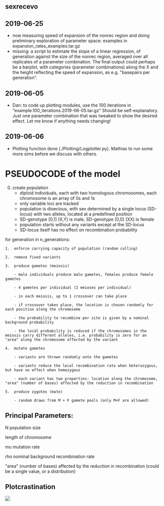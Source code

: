 ## sexrecevo 

## 2019-06-25
- now measuring speed of expansion of the nonrec region and doing preliminary exploration of parameter space: examples in expansion_rates_examples.tar.gz
- missing: a script to estimate the slope of a linear regression, of generation against the size of the nonrec region, averaged over all replicates of a parameter combination. The final output could perhaps be a barplot, with categories (parameter combinations) along the X and the height reflecting the speed of expansion, as e.g. "basepairs per generation".

## 2019-06-05
- Dan: to code up plotting modules, use the 100 iterations in "example.100_iterations.2019-06-05.tar.gz"
Should be self-explanatory. Just one parameter combination that was tweaked to show the desired effect.
Let me know if anything needs changing!

## 2019-06-06
- Plotting function done (./Plotting/Logplotter.py). Mathias to run some more sims before we discuss with others. 


# PSEUDOCODE of the model

0. 	create population
	- diploid individuals, each with two homologous chromosomes, each chromosome is an array of 0s and 1s
	- only variable loci are tracked
	- population is dioecious, with sex determined by a single locus (SD-locus) with two alleles, located at a predefined position
 	- SD-genotype [0,1] (X,Y) is male, SD-genotype [0,0] (XX) is female
 	- population starts without any variants except at the SD-locus
 	- SD-locus itself has no effect on recombination probability

for generation in n_generations:

	1.	enforce carrying capacity of population (random culling)
	
	2.	remove fixed variants
	
	3.	produce gametes (meiosis)
	
		- male individuals produce male gametes, females produce female gametes
		
		- 4 gametes per individual (2 meioses per individual)
		
		- in each meiosis, up to 1 crossover can take place
		
		- if crossover takes place, the location is chosen randomly for each position along the chromosome
		
		- the probability to recombine per site is given by a nominal background probability
		
		- the local probability is reduced if the chromosomes in the meiosis carry different alleles, i.e. probability is zero for an "area" along the chromosome affected by the variant
		
	4.	mutate gametes
	
		- variants are thrown randomly onto the gametes
		
		- variants reduce the local recombination rate when heterozygous, but have no effect when homozygous
		
		- each variant has two properties: location along the chromosome, "area" (number of bases) affected by the reduction in recombination   
		
	5.	produce zygotes (mate)
	
		- random draws from M + F gamete pools (only M+F are allowed)
		

## Principal Parameters:

N	population size

length of chromosome

mu	mutation rate

rho	nominal background recombination rate 

"area" (number of bases) affected by the reduction in recombination (could be a single value, or a distribution)

## Plotcrastination

![](https://github.com/mscharmann/sexrecevo/blob/master/chrom100kb.SD_50k.generations_5k.N_50.100_iterations.2019-06-06/test_gif.gif)


